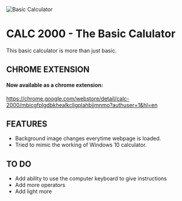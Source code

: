 ![Basic Calculator](https://i.imgur.com/enb1at8.png)

# CALC 2000 - The Basic Calulator
This basic calculator is more than just basic.

## CHROME EXTENSION
#### Now available as a chrome extension:
https://chrome.google.com/webstore/detail/calc-2000/mbicgfplgdbkhealkcljgplahbjjmnmo?authuser=1&hl=en

## FEATURES
- Background image changes everytime webpage is loaded.
- Tried to mimic the working of Windows 10 calculator.

## TO DO
- Add ability to use the computer keyboard to give instructions
- Add more operators
- Add light more
